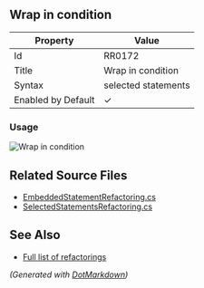 ## Wrap in condition

| Property           | Value               |
| ------------------ | ------------------- |
| Id                 | RR0172              |
| Title              | Wrap in condition   |
| Syntax             | selected statements |
| Enabled by Default | &#x2713;            |

### Usage

![Wrap in condition](../../images/refactorings/WrapInCondition.png)

## Related Source Files

* [EmbeddedStatementRefactoring.cs](../../src/Refactorings/CSharp/Refactorings/EmbeddedStatementRefactoring.cs)
* [SelectedStatementsRefactoring.cs](../../src/Refactorings/CSharp/Refactorings/SelectedStatementsRefactoring.cs)

## See Also

* [Full list of refactorings](Refactorings.md)

*\(Generated with [DotMarkdown](http://github.com/JosefPihrt/DotMarkdown)\)*